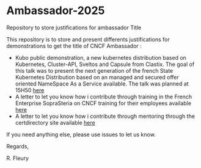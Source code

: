 # Ambassador-2025
Repository to store justifications for ambassador Title

This repository is to store and present differents justifications for demonstrations to get the title of CNCF Ambassador :

- Kubo public demonstration, a new kubernetes distribution based on Kubernetes, Cluster-API, Sveltos and Capsule from Clastix. The goal of this talk was to present the next generation of the french State Kubernetes Distribution based on an managed and secured offer oriented NameSpace As a Service available. The talk was planned at 15H50 [here](DINUM-Day.pdf) 
- A letter to let you know how i contribute through training in the French Enterprise SopraSteria on CNCF training for their employees available [here](ssg.pdf])
- A letter to let you know how i contribute through mentoring through the certdirectory site available [here](certdirectory.pdf)

If you need anything else, please use issues to let us know.

Regards,

R. Fleury
